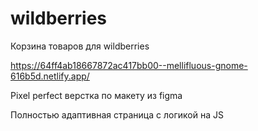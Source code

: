 # wildberries
Корзина товаров для wildberries

https://64ff4ab18667872ac417bb00--mellifluous-gnome-616b5d.netlify.app/

Pixel perfect верстка по макету из figma

Полностью адаптивная страница с логикой на JS
